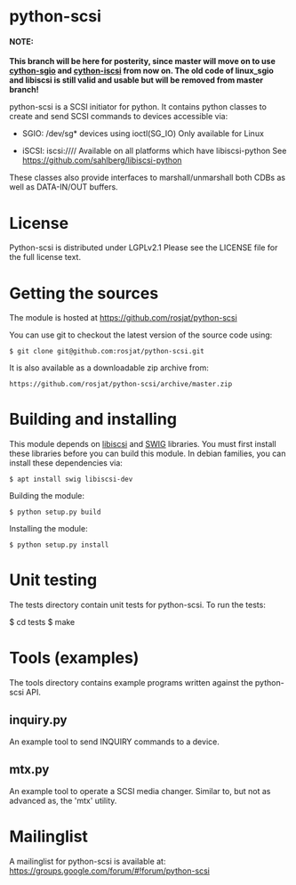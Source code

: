 python-scsi
===========

#### **NOTE:**

**This branch will be here for posterity, since master will move on to use [cython-sgio](https://github.com/python-scsi/cython-sgio) 
and [cython-iscsi](https://github.com/python-scsi/cython-iscsi) from now on.
The old code of linux_sgio and libiscsi is still valid and usable but will be removed from master branch!**
      
      
      
python-scsi is a SCSI initiator for python.
It contains python classes to create and send SCSI commands to devices
accessible via:

* SGIO: /dev/sg* devices using ioctl(SG_IO)
  Only available for Linux

* iSCSI: iscsi://<server>/<iqn>/<lun>
  Available on all platforms which have libiscsi-python
  See https://github.com/sahlberg/libiscsi-python

These classes also provide interfaces to marshall/unmarshall both CDBs
as well as DATA-IN/OUT buffers.


License
=======
Python-scsi is distributed under LGPLv2.1
Please see the LICENSE file for the full license text.


Getting the sources
===================
The module is hosted at https://github.com/rosjat/python-scsi

You can use git to checkout the latest version of the source code using:

    $ git clone git@github.com:rosjat/python-scsi.git

It is also available as a downloadable zip archive from:

    https://github.com/rosjat/python-scsi/archive/master.zip 


Building and installing
=======================
This module depends on [libiscsi](https://github.com/sahlberg/libiscsi) and [SWIG](http://www.swig.org) libraries. You must first install these libraries before you can build this module. In debian families, you can install these dependencies via:

    $ apt install swig libiscsi-dev
    
Building the module:

    $ python setup.py build
    
Installing the module:

    $ python setup.py install


Unit testing
============
The tests directory contain unit tests for python-scsi.
To run the tests:

   $ cd tests
   $ make


Tools (examples)
================
The tools directory contains example programs written against the python-scsi
API. 

inquiry.py
----------
An example tool to send INQUIRY commands to a device.

mtx.py
------
An example tool to operate a SCSI media changer. Similar to, but not as
advanced as, the 'mtx' utility.


Mailinglist
===========
A mailinglist for python-scsi is available at:
https://groups.google.com/forum/#!forum/python-scsi
